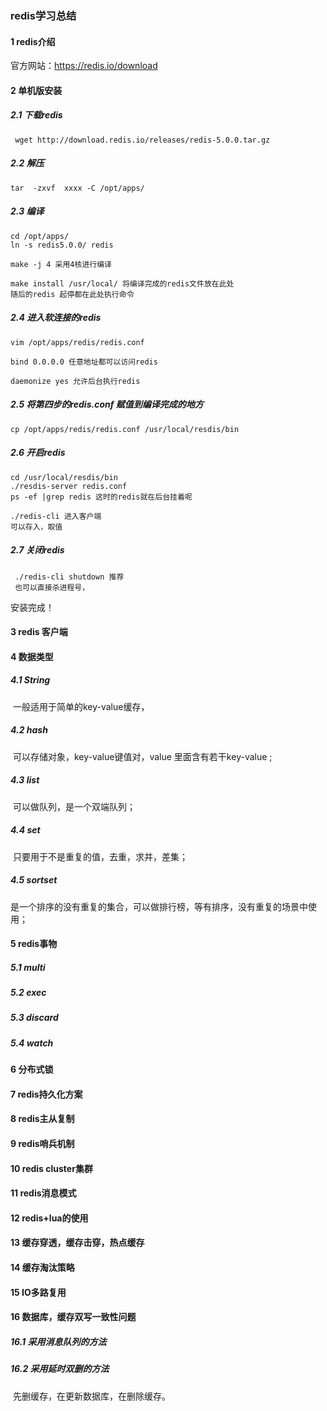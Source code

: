 ### redis学习总结

#### 1 redis介绍

官方网站：https://redis.io/download

#### 2 单机版安装

##### 2.1 下载redis

```shell
 wget http://download.redis.io/releases/redis-5.0.0.tar.gz
```

##### 2.2 解压

```shell
tar  -zxvf  xxxx -C /opt/apps/
```

##### 2.3 编译

```shell
cd /opt/apps/
ln -s redis5.0.0/ redis

make -j 4 采用4核进行编译

make install /usr/local/ 将编译完成的redis文件放在此处
随后的redis 起停都在此处执行命令

```

##### 2.4 进入软连接的redis

```shell
vim /opt/apps/redis/redis.conf

bind 0.0.0.0 任意地址都可以访问redis

daemonize yes 允许后台执行redis
```

##### 2.5  将第四步的redis.conf 赋值到编译完成的地方

```shell
cp /opt/apps/redis/redis.conf /usr/local/resdis/bin
```

##### 2.6  开启redis 

```shell
cd /usr/local/resdis/bin
./resdis-server redis.conf 
ps -ef |grep redis 这时的redis就在后台挂着呢

./redis-cli 进入客户端
可以存入，取值

```

##### 2.7 关闭redis

```shell
 ./redis-cli shutdown 推荐
 也可以直接杀进程号，
```

 安装完成！

#### 3 redis 客户端

#### 4 数据类型

##### 4.1 String

​	一般适用于简单的key-value缓存，

##### 4.2 hash

​	可以存储对象，key-value键值对，value 里面含有若干key-value ;	

##### 4.3 list

​	可以做队列，是一个双端队列；	

##### 4.4 set

​	只要用于不是重复的值，去重，求并，差集；

##### 4.5 sortset

​	是一个排序的没有重复的集合，可以做排行榜，等有排序，没有重复的场景中使用；

#### 5 redis事物

##### 5.1 multi

##### 5.2 exec

##### 5.3 discard

##### 5.4 watch

#### 6 分布式锁

#### 7 redis持久化方案

#### 8 redis主从复制

#### 9 redis哨兵机制

#### 10 redis cluster集群

#### 11 redis消息模式

#### 12 redis+lua的使用

#### 13 缓存穿透，缓存击穿，热点缓存

#### 14 缓存淘汰策略

#### 15 IO多路复用

#### 16 数据库，缓存双写一致性问题

##### 16.1 采用消息队列的方法

##### 16.2 采用延时双删的方法

​			先删缓存，在更新数据库，在删除缓存。

​			

